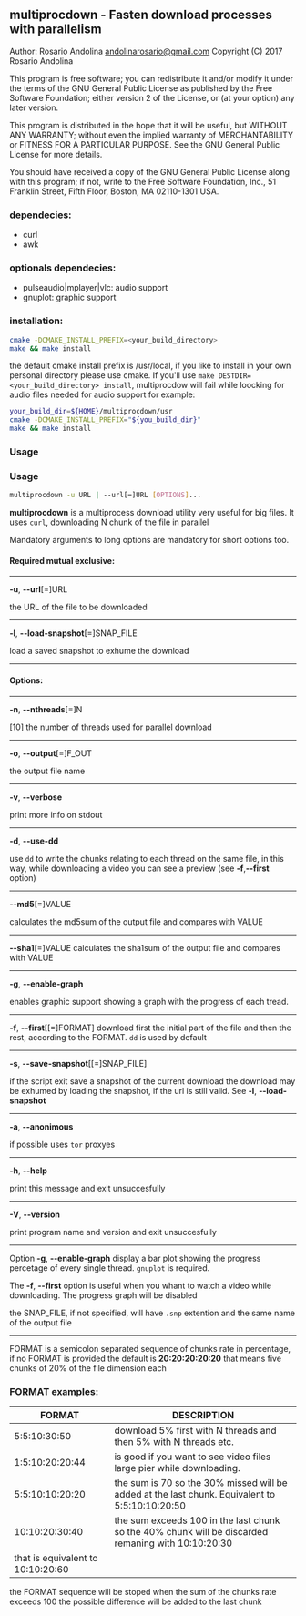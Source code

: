 ## multiprocdown - Fasten download processes with parallelism

Author: Rosario Andolina <andolinarosario@gmail.com>
Copyright (C) 2017  Rosario Andolina

This program is free software; you can redistribute it and/or modify
it under the terms of the GNU General Public License as published by
the Free Software Foundation; either version 2 of the License, or
(at your option) any later version.

This program is distributed in the hope that it will be useful,
but WITHOUT ANY WARRANTY; without even the implied warranty of
MERCHANTABILITY or FITNESS FOR A PARTICULAR PURPOSE.  See the
GNU General Public License for more details.

You should have received a copy of the GNU General Public License along
with this program; if not, write to the Free Software Foundation, Inc.,
51 Franklin Street, Fifth Floor, Boston, MA 02110-1301 USA.

### dependecies:

* curl
* awk

### optionals dependecies:

* pulseaudio|mplayer|vlc: audio support
* gnuplot: graphic support

### installation:

```bash
cmake -DCMAKE_INSTALL_PREFIX=<your_build_directory>
make && make install
```
	
the default cmake install prefix is /usr/local, if you like to
install in your own personal directory please use cmake.
If you'll use `make DESTDIR=<your_build_directory> install`, multiprocdow
will fail while loocking for audio files needed for audio support
for example:

```bash
your_build_dir=${HOME}/multiprocdown/usr
cmake -DCMAKE_INSTALL_PREFIX="${you_build_dir}"
make && make install
```


### Usage
### Usage

```bash
multiprocdown -u URL | --url[=]URL [OPTIONS]...
```

**multiprocdown** is a multiprocess download utility very useful for
big files. It uses `curl`, downloading N chunk of the file in parallel

Mandatory arguments to long options are mandatory for short options too.

#### **Required mutual exclusive**:

---

**-u**, **--url**[=]URL

the URL of the file to be downloaded

---

**-l**, **--load-snapshot**[=]SNAP_FILE
  
load a saved snapshot to exhume the download

---

#### **Options**:

---

**-n**, **--nthreads**[=]N

[10] the number of threads used for parallel download

---

**-o**, **--output**[=]F_OUT

the output file name

---

**-v**, **--verbose**

print more info on stdout

---

**-d**, **--use-dd**

use `dd` to write the chunks relating to each thread on the same file, 
in this way, while downloading a video
you can see a preview (see **-f**,**--first** option)

---

**--md5**[=]VALUE

calculates the md5sum of the output file and compares with VALUE

---

**--sha1**[=]VALUE
calculates the sha1sum of the output file and compares with VALUE

---

**-g**, **--enable-graph**

enables graphic support showing a graph with the progress of each tread.

---

**-f**, **--first**[[=]FORMAT]
download first the initial part of the file and then the rest, according to the FORMAT. `dd` is used by default

---

**-s**, **--save-snapshot**[[=]SNAP_FILE]

if the script exit save a snapshot of the current download
the download may be exhumed by loading the snapshot, if
the url is still valid. See **-l**, **--load-snapshot**

---

**-a**, **--anonimous**

if possible uses `tor` proxyes

---

**-h**, **--help**

print this message and exit unsuccesfully

---

**-V**, **--version**

print program name and version and exit unsuccesfully

---

Option **-g**, **--enable-graph** display a bar plot showing the progress percetage
of every single thread. `gnuplot` is required.

The **-f**, **--first** option is useful when you whant to watch a video while
downloading. The progress graph will be disabled

the SNAP_FILE, if not specified, will have `.snp` extention and the same
name of the output file

---

FORMAT is a semicolon separated sequence of chunks rate in percentage, if
no FORMAT is provided the default is **20:20:20:20:20** that means five chunks
of 20% of the file dimension each

### FORMAT examples:

| FORMAT | DESCRIPTION |
| --- | --- |
| 5:5:10:30:50 | download 5% first with N threads and then 5% with N threads etc. | 
| 1:5:10:20:20:44 | is good if you want to see video files large pier while downloading. | 
| 5:5:10:10:20:20 | the sum is 70 so the 30% missed will be added at the last chunk. Equivalent to 5:5:10:10:20:50 |
| 10:10:20:30:40 | the sum exceeds 100 in the last chunk so the 40% chunk will be discarded remaning with 10:10:20:30
that is equivalent to 10:10:20:60 |

the FORMAT sequence will be stoped when the sum of the chunks rate exceeds 100
the possible difference will be added to the last chunk
